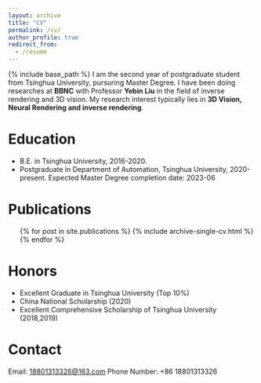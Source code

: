 ```yaml
---
layout: archive
title: "CV"
permalink: /cv/
author_profile: true
redirect_from:
  - /resume
---
```


{% include base_path %}
I am the second year of postgraduate student from Tsinghua University, pursuring Master Degree. I have been doing researches at **BBNC** with Professor **Yebin Liu** in the field of inverse rendering and 3D vision. My research interest typically lies in **3D Vision, Neural Rendering and inverse rendering**.


Education
======
* B.E. in Tsinghua University, 2016-2020.
* Postgraduate in Department of Automation, Tsinghua University, 2020-present. Expected Master Degree completion date: 2023-06

<!-- Work experience
======
* Summer 2015: Research Assistant
  * Github University
  * Duties included: Tagging issues
  * Supervisor: Professor Git

* Fall 2015: Research Assistant
  * Github University
  * Duties included: Merging pull requests
  * Supervisor: Professor Hub -->
  
<!-- Skills
======
* Skill 1
* Skill 2
  * Sub-skill 2.1
  * Sub-skill 2.2
  * Sub-skill 2.3
* Skill 3 -->

Publications
======
  <ul>{% for post in site.publications %}
    {% include archive-single-cv.html %}
  {% endfor %}</ul>

Honors
======
* Excellent Graduate in Tsinghua University (Top 10%)
* China National Scholarship (2020)
* Excellent Comprehensive Scholarship of Tsinghua University (2018,2019)

Contact
======
Email: 18801313326@163.com
Phone Number: +86 18801313326


